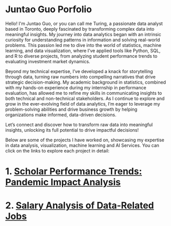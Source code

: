 # Juntao Guo Porfolio
Hello! I'm Juntao Guo, or you can call me Turing, a passionate data analyst based in Toronto, deeply fascinated by transforming complex data into meaningful insights. My journey into data analytics began with an intrinsic curiosity for understanding patterns in information and solving real-world problems. This passion led me to dive into the world of statistics, machine learning, and data visualization, where I’ve applied tools like Python, SQL, and R to diverse projects, from analyzing student performance trends to evaluating investment market dynamics.

Beyond my technical expertise, I’ve developed a knack for storytelling through data, turning raw numbers into compelling narratives that drive strategic decision-making. My academic background in statistics, combined with my hands-on experience during my internship in performance evaluation, has allowed me to refine my skills in communicating insights to both technical and non-technical stakeholders. As I continue to explore and grow in the ever-evolving field of data analytics, I’m eager to leverage my problem-solving abilities and drive business growth by helping organizations make informed, data-driven decisions.

Let’s connect and discover how to transform raw data into meaningful insights, unlocking its full potential to drive impactful decisions!

Below are some of the projects I have worked on, showcasing my expertise in data analysis, visualization, machine learning and AI Services. You can click on the links to explore each project in detail: 
# 1. [Scholar Performance Trends: Pandemic Impact Analysis](https://github.com/TuringCentaurea/Scholar-Performance-Trends-Analysis.git) 
# 2. [Salary Analysis of Data-Related Jobs](https://github.com/TuringCentaurea/salary_analysis_I.git)
